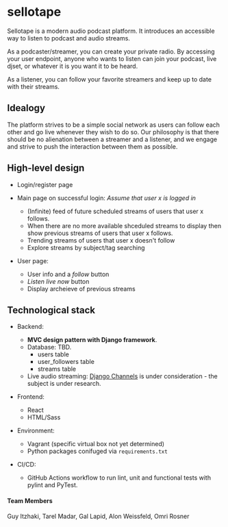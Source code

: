 # sellotape

Sellotape is a modern audio podcast platform.
It introduces an accessible way to listen to podcast and audio streams.

As a podcaster/streamer, you can create your private radio. By accessing your user endpoint, anyone who wants to listen can join your podcast, live djset, or whatever it is you want it to be heard.

As a listener, you can follow your favorite streamers and keep up to date with their streams.

## Idealogy 
The platform strives to be a simple social network as users can follow each other and go live whenever they wish to do so. Our philosophy is that there should be no alienation between a streamer and a listener, and we engage and strive to push the interaction between them as possible.

## High-level design
* Login/register page

* Main page on successful login:
    _Assume that user x is logged in_ 
    * (Infinite) feed of future scheduled streams of users that user x follows.
    * When there are no more available shceduled streams to display then show previous streams of users that user x follows.
    * Trending streams of users that user x doesn't follow
    * Explore streams by subject/tag searching

* User page:
    * User info and a _follow_ button
    * _Listen live now_ button
    * Display archeieve of previous streams

## Technological stack 
* Backend:
    * **MVC design pattern with Django framework**.
    * Database: TBD.
        * users table
        * user_followers table
        * streams table
    * Live audio streaming: [Django Channels](https://channels.readthedocs.io/en/latest/introduction.html) is under consideration - the subject is under research.

* Frontend:
    * React
    * HTML/Sass

* Environment:
    * Vagrant (specific virtual box not yet determined)
    * Python packages conifuged via `requirements.txt`

* CI/CD:
    * GitHub Actions workflow to run lint, unit and functional tests with pylint and PyTest.

#### Team Members
Guy Itzhaki, Tarel Madar, Gal Lapid, Alon Weissfeld, Omri Rosner
